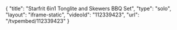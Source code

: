{
    "title": "Starfrit 6in1 Tonglite and Skewers BBQ Set",
    "type": "solo",
    "layout": "iframe-static",
    "videoId": "112339423",
    "url": "\/tvpembed\/112339423"
}